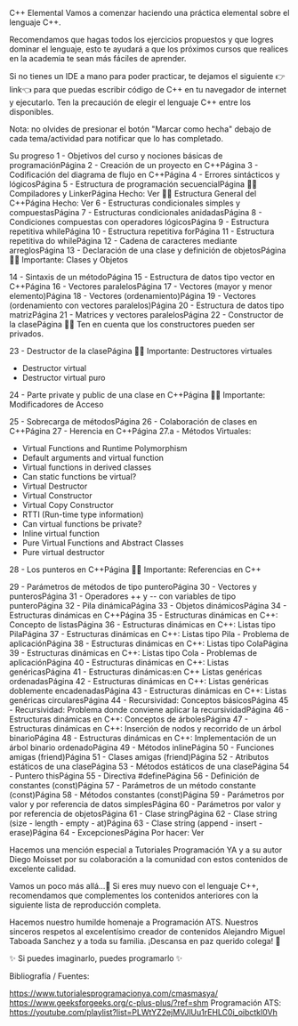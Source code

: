 C++ Elemental
Vamos a comenzar haciendo una práctica elemental sobre el lenguaje C++.

Recomendamos que hagas todos los ejercicios propuestos y que logres dominar el lenguaje, esto te ayudará a que los próximos cursos que realices en la academia te sean más fáciles de aprender.

Si no tienes un IDE a mano para poder practicar, te dejamos el siguiente 👉link👈 para que puedas escribir código de C++ en tu navegador de internet y ejecutarlo. Ten la precaución de elegir el lenguaje C++ entre los disponibles.

Nota: no olvides de presionar el botón "Marcar como hecha" debajo de cada tema/actividad para notificar que lo has completado.

Su progreso
1 - Objetivos del curso y nociones básicas de programaciónPágina
2 - Creación de un proyecto en C++Página
3 - Codificación del diagrama de flujo en C++Página
4 - Errores sintácticos y lógicosPágina
5 - Estructura de programación secuencialPágina
🐱‍👓 Compiladores y LinkerPágina
Hecho: Ver
🐱‍👓 Estructura General del C++Página
Hecho: Ver
6 - Estructuras condicionales simples y compuestasPágina
7 - Estructuras condicionales anidadasPágina
8 - Condiciones compuestas con operadores lógicosPágina
9 - Estructura repetitiva whilePágina
10 - Estructura repetitiva forPágina
11 - Estructura repetitiva do whilePágina
12 - Cadena de caracteres mediante arreglosPágina
13 - Declaración de una clase y definición de objetosPágina
🐱‍👓 Importante: Clases y Objetos

14 - Sintaxis de un métodoPágina
15 - Estructura de datos tipo vector en C++Página
16 - Vectores paralelosPágina
17 - Vectores (mayor y menor elemento)Página
18 - Vectores (ordenamiento)Página
19 - Vectores (ordenamiento con vectores paralelos)Página
20 - Estructura de datos tipo matrizPágina
21 - Matrices y vectores paralelosPágina
22 - Constructor de la clasePágina
🐱‍👓 Ten en cuenta que los constructores pueden ser privados.

23 - Destructor de la clasePágina
🐱‍👓 Importante: Destructores virtuales
- Destructor virtual
- Destructor virtual puro

24 - Parte private y public de una clase en C++Página
🐱‍👓 Importante: Modificadores de Acceso

25 - Sobrecarga de métodosPágina
26 - Colaboración de clases en C++Página
27 - Herencia en C++Página
27.a - Métodos Virtuales:

- Virtual Functions and Runtime Polymorphism
- Default arguments and virtual function
- Virtual functions in derived classes
- Can static functions be virtual?
- Virtual Destructor
- Virtual Constructor
- Virtual Copy Constructor
- RTTI (Run-time type information)
- Can virtual functions be private?
- Inline virtual function
- Pure Virtual Functions and Abstract Classes
- Pure virtual destructor

28 - Los punteros en C++Página
🐱‍👓 Importante: Referencias en C++

29 - Parámetros de métodos de tipo punteroPágina
30 - Vectores y punterosPágina
31 - Operadores ++ y -- con variables de tipo punteroPágina
32 - Pila dinámicaPágina
33 - Objetos dinámicosPágina
34 - Estructuras dinámicas en C++Página
35 - Estructuras dinámicas en C++: Concepto de listasPágina
36 - Estructuras dinámicas en C++: Listas tipo PilaPágina
37 - Estructuras dinámicas en C++: Listas tipo Pila - Problema de aplicaciónPágina
38 - Estructuras dinámicas en C++: Listas tipo ColaPágina
39 - Estructuras dinámicas en C++: Listas tipo Cola - Problemas de aplicaciónPágina
40 - Estructuras dinámicas en C++: Listas genéricasPágina
41 - Estructuras dinámicas:en C++ Listas genéricas ordenadasPágina
42 - Estructuras dinámicas en C++: Listas genéricas doblemente encadenadasPágina
43 - Estructuras dinámicas en C++: Listas genéricas circularesPágina
44 - Recursividad: Conceptos básicosPágina
45 - Recursividad: Problema donde conviene aplicar la recursividadPágina
46 - Estructuras dinámicas en C++: Conceptos de árbolesPágina
47 - Estructuras dinámicas en C++: Inserción de nodos y recorrido de un árbol binarioPágina
48 - Estructuras dinámicas en C++: Implementación de un árbol binario ordenadoPágina
49 - Métodos inlinePágina
50 - Funciones amigas (friend)Página
51 - Clases amigas (friend)Página
52 - Atributos estáticos de una clasePágina
53 - Métodos estáticos de una clasePágina
54 - Puntero thisPágina
55 - Directiva #definePágina
56 - Definición de constantes (const)Página
57 - Parámetros de un método constante (const)Página
58 - Métodos constantes (const)Página
59 - Parámetros por valor y por referencia de datos simplesPágina
60 - Parámetros por valor y por referencia de objetosPágina
61 - Clase stringPágina
62 - Clase string (size - length - empty - at)Página
63 - Clase string (append - insert - erase)Página
64 - ExcepcionesPágina
Por hacer: Ver
 

Hacemos una mención especial a Tutoriales Programación YA y a su autor Diego Moisset por su colaboración a la comunidad con estos contenidos de excelente calidad.

 
Vamos un poco más allá...🐣
Si eres muy nuevo con el lenguaje C++, recomendamos que complementes los contenidos anteriores con la siguiente lista de reproducción completa.

Hacemos nuestro humilde homenaje a Programación ATS. Nuestros sinceros respetos al excelentísimo creador de contenidos Alejandro Miguel Taboada Sanchez y a toda su familia. ¡Descansa en paz querido colega! 🧡

✨ Si puedes imaginarlo, puedes programarlo ✨

 

Bibliografía / Fuentes:

https://www.tutorialesprogramacionya.com/cmasmasya/
https://www.geeksforgeeks.org/c-plus-plus/?ref=shm
Programación ATS: https://youtube.com/playlist?list=PLWtYZ2ejMVJlUu1rEHLC0i_oibctkl0Vh
